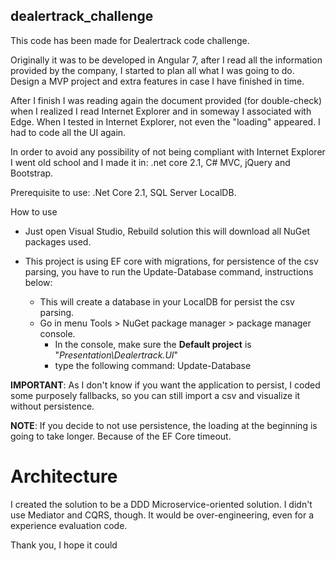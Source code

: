 ## dealertrack_challenge
This code has been made for Dealertrack code challenge.

Originally it was to be developed in Angular 7, after I read all the information provided by the company, I started to plan all what I was going to do. Design a MVP project and extra features in case I have finished in time.

After I finish I was reading again the document provided (for double-check) when I realized I read Internet Explorer and in someway I associated with Edge. When I tested in Internet Explorer, not even the "loading" appeared. I had to code all the UI again.

In order to avoid any possibility of not being compliant with Internet Explorer I went old school and I made it in: .net core 2.1, C# MVC, jQuery and Bootstrap.

Prerequisite to use: .Net Core 2.1, SQL Server LocalDB.

How to use

- Just open Visual Studio, Rebuild solution this will download all NuGet packages used.

- This project is using EF core with migrations, for persistence of the csv parsing, you have to run the Update-Database command, instructions below:
  - This will create a database in your LocalDB for persist the csv parsing. 
  - Go in menu Tools > NuGet package manager > package manager console.
    - In the console, make sure the **Default project** is "_Presentation\Dealertrack.UI_"
    - type the following command: Update-Database

**IMPORTANT**: As I don't know if you want the application to persist, I coded some purposely fallbacks, so you can still import a csv and visualize it without persistence.

**NOTE**: If you decide to not use persistence, the loading at the beginning is going to take longer. Because of the EF Core timeout.



# Architecture

I created the solution to be a DDD Microservice-oriented solution. I didn't use Mediator and CQRS, though. It would be over-engineering, even for a experience evaluation code.

Thank you, I hope it could 